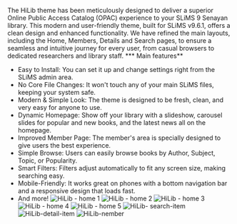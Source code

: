 The HiLib theme has been meticulously designed to deliver a superior Online Public Access Catalog (OPAC) experience to your SLiMS 9 Senayan library. This modern and user-friendly theme, built for SLiMS v9.6.1, offers a clean design and enhanced functionality. We have refined the main layouts, including the Home, Members, Details and Search pages, to ensure a seamless and intuitive journey for every user, from casual browsers to dedicated researchers and library staff.
*** Main features**
- Easy to Install: You can set it up and change settings right from the SLiMS admin area.
- No Core File Changes: It won't touch any of your main SLiMS files, keeping your system safe.
- Modern & Simple Look: The theme is designed to be fresh, clean, and very easy for anyone to use.
- Dynamic Homepage: Show off your library with a slideshow, carousel slides for popular and new books, and the latest news all on the homepage.
- Improved Member Page: The member's area is specially designed to give users the best experience.
- Simple Browse: Users can easily browse books by Author, Subject, Topic, or Popularity.
- Smart Filters: Filters adjust automatically to fit any screen size, making searching easy.
- Mobile-Friendly: It works great on phones with a bottom navigation bar and a responsive design that loads fast.
- And more!
![HiLib - home 1](https://github.com/user-attachments/assets/84bb015d-7302-4792-af3f-936a6c166f3e)
![HiLib - home 2](https://github.com/user-attachments/assets/fe2c3ce8-6ab7-4ba7-b281-6ee82cb1139c)
![HiLib - home 3](https://github.com/user-attachments/assets/30a07779-1f25-4ef4-852a-71f3c7f0ee5d)
![HiLib - home 4](https://github.com/user-attachments/assets/77ab7a48-e013-4eb4-88cb-9c791e99e836)
![HiLib - home 5](https://github.com/user-attachments/assets/9bdb47f3-8d0c-4129-a739-de5d58ee2e09)
![HiLib- search-item](https://github.com/user-attachments/assets/761f1cdb-93f5-4ac4-9045-36b6f6226e73)
![HiLib-detail-item](https://github.com/user-attachments/assets/eaf0c923-0508-45ce-8370-7a021f8be874)
![HiLib-nember](https://github.com/user-attachments/assets/e48c173a-8cfa-4b44-9bd8-2ed0de37c952)


